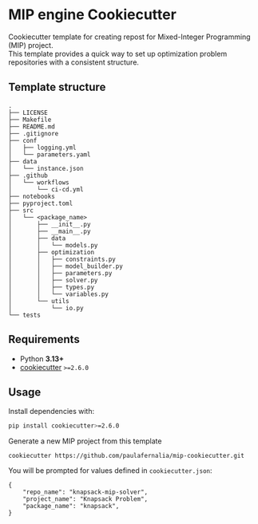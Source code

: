 # MIP engine Cookiecutter

Cookiecutter template for creating repost for Mixed-Integer Programming (MIP) project.  
This template provides a quick way to set up optimization problem repositories with a consistent structure.

## Template structure

```text
.
├── LICENSE
├── Makefile
├── README.md
├── .gitignore
├── conf
│   ├── logging.yml
│   └── parameters.yaml
├── data
│   └── instance.json
├── .github
│   └── workflows
│       └── ci-cd.yml    
├── notebooks
├── pyproject.toml
├── src
│   └── <package_name>
│       ├── __init__.py
│       ├── __main__.py
│       ├── data
│       │   └── models.py
│       ├── optimization
│       │   ├── constraints.py
│       │   ├── model_builder.py
│       │   ├── parameters.py
│       │   ├── solver.py
│       │   ├── types.py
│       │   └── variables.py
│       └── utils
│           └── io.py
└── tests
```

## Requirements

- Python **3.13+**
- [cookiecutter](https://pypi.org/project/cookiecutter/) `>=2.6.0`

## Usage

Install dependencies with:

```bash
pip install cookiecutter>=2.6.0
```

Generate a new MIP project from this template
```
cookiecutter https://github.com/paulafernalia/mip-cookiecutter.git
```

You will be prompted for values defined in `cookiecutter.json`:

```
{
    "repo_name": "knapsack-mip-solver",
    "project_name": "Knapsack Problem",
    "package_name": "knapsack",
}
```
